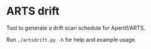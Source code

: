 # ARTS drift
Tool to generate a drift scan schedule for Apertif/ARTS.

Run `./artsdrift.py -h` for help and example usage.
